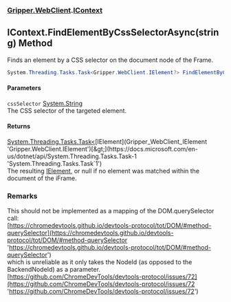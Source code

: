 ### [Gripper.WebClient](Gripper_WebClient 'Gripper.WebClient').[IContext](Gripper_WebClient_IContext 'Gripper.WebClient.IContext')
## IContext.FindElementByCssSelectorAsync(string) Method
Finds an element by a CSS selector on the document node of the Frame.  
```csharp
System.Threading.Tasks.Task<Gripper.WebClient.IElement?> FindElementByCssSelectorAsync(string cssSelector);
```
#### Parameters
<a name='Gripper_WebClient_IContext_FindElementByCssSelectorAsync(string)_cssSelector'></a>
`cssSelector` [System.String](https://docs.microsoft.com/en-us/dotnet/api/System.String 'System.String')  
The CSS selector of the targeted element.
  
#### Returns
[System.Threading.Tasks.Task&lt;](https://docs.microsoft.com/en-us/dotnet/api/System.Threading.Tasks.Task-1 'System.Threading.Tasks.Task`1')[IElement](Gripper_WebClient_IElement 'Gripper.WebClient.IElement')[&gt;](https://docs.microsoft.com/en-us/dotnet/api/System.Threading.Tasks.Task-1 'System.Threading.Tasks.Task`1')  
The resulting [IElement](Gripper_WebClient_IElement 'Gripper.WebClient.IElement'), or null if no element was matched within the document of the iFrame.
### Remarks
This should not be implemented as a mapping of the DOM.querySelector call:  
[https://chromedevtools.github.io/devtools-protocol/tot/DOM/#method-querySelector](https://chromedevtools.github.io/devtools-protocol/tot/DOM/#method-querySelector 'https://chromedevtools.github.io/devtools-protocol/tot/DOM/#method-querySelector')  
which is unreliable as it only takes the NodeId (as opposed to the BackendNodeId) as a parameter.  
[https://github.com/ChromeDevTools/devtools-protocol/issues/72](https://github.com/ChromeDevTools/devtools-protocol/issues/72 'https://github.com/ChromeDevTools/devtools-protocol/issues/72')
